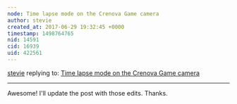 ```yaml
---
node: Time lapse mode on the Crenova Game camera
author: stevie
created_at: 2017-06-29 19:32:45 +0000
timestamp: 1498764765
nid: 14591
cid: 16939
uid: 422561
---
```




[stevie](../profile/stevie) replying to: [Time lapse mode on the Crenova Game camera](../notes/stevie/06-29-2017/time-lapse-mode-on-the-crenova-game-camera)

----
Awesome! I'll update the post with those edits. Thanks.